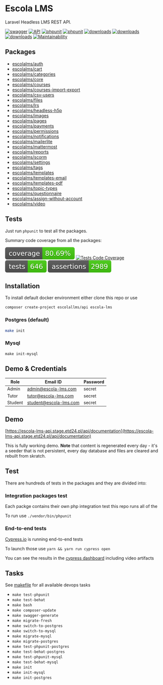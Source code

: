 # Escola LMS

Laravel Headless LMS REST API.

[![swagger](https://img.shields.io/badge/documentation-swagger-green)](https://escola-lms-api.stage.etd24.pl/api/documentation)
[![API](https://img.shields.io/endpoint?url=https://dashboard.cypress.io/badge/simple/kmx5cw&style=flat&logo=cypress)](https://dashboard.cypress.io/projects/kmx5cw/runs)
[![phpunit](https://github.com/EscolaLMS/API/actions/workflows/phpunit-tests.yml/badge.svg)](https://github.com/EscolaLMS/API/actions/workflows/phpunit-tests.yml)
[![phpunit](https://github.com/EscolaLMS/API/actions/workflows/cypress.yml/badge.svg)](https://github.com/EscolaLMS/API/actions/workflows/cypress.yml)
[![downloads](https://img.shields.io/packagist/dt/escolalms/api)](https://packagist.org/packages/escolalms/api)
[![downloads](https://img.shields.io/packagist/v/escolalms/api)](https://packagist.org/packages/escolalms/api)
[![downloads](https://img.shields.io/packagist/l/escolalms/api)](https://packagist.org/packages/escolalms/api)
[![Maintainability](https://api.codeclimate.com/v1/badges/68b4fbde49bcd465e482/maintainability)](https://codeclimate.com/github/EscolaLMS/API/maintainability)

## Packages

- [escolalms/auth](https://packagist.org/packages/escolalms/auth)
- [escolalms/cart](https://packagist.org/packages/escolalms/cart)
- [escolalms/categories](https://packagist.org/packages/escolalms/categories)
- [escolalms/core](https://packagist.org/packages/escolalms/core)
- [escolalms/courses](https://packagist.org/packages/escolalms/courses)
- [escolalms/courses-import-export](https://packagist.org/packages/escolalms/courses-import-export)
- [escolalms/csv-users](https://packagist.org/packages/escolalms/csv-users)
- [escolalms/files](https://packagist.org/packages/escolalms/files)
- [escolalms/lrs](https://packagist.org/packages/escolalms/lrs)
- [escolalms/headless-h5p](https://packagist.org/packages/escolalms/headless-h5p)
- [escolalms/images](https://packagist.org/packages/escolalms/images)
- [escolalms/pages](https://packagist.org/packages/escolalms/pages)
- [escolalms/payments](https://packagist.org/packages/escolalms/payments)
- [escolalms/permissions](https://packagist.org/packages/escolalms/permissions)
- [escolalms/notifications](https://packagist.org/packages/escolalms/notifications)
- [escolalms/mailerlite](https://packagist.org/packages/escolalms/mailerlite)
- [escolalms/mattermost](https://packagist.org/packages/escolalms/mattermost)
- [escolalms/reports](https://packagist.org/packages/escolalms/reports)
- [escolalms/scorm](https://packagist.org/packages/escolalms/scorm)
- [escolalms/settings](https://packagist.org/packages/escolalms/settings)
- [escolalms/tags](https://packagist.org/packages/escolalms/tags)
- [escolalms/templates](https://packagist.org/packages/escolalms/templates)
- [escolalms/templates-email](https://packagist.org/packages/escolalms/templates-email)
- [escolalms/templates-pdf](https://packagist.org/packages/escolalms/templates-pdf)
- [escolalms/topic-types](https://packagist.org/packages/topic-types/topic-types)
- [escolalms/questionnaire](https://packagist.org/packages/escolalms/questionnaire)
- [escolalms/assign-without-account](https://packagist.org/packages/escolalms/assign-without-account)
- [escolalms/video](https://packagist.org/packages/escolalms/video)

## Tests

Just run `phpunit` to test all the packages.

Summary code coverage from all the packages:

[![cc](https://raw.githubusercontent.com/EscolaLMS/API/develop/tests/cc-badge.svg)](https://github.com/EscolaLMS/API/actions/workflows/phpunit-cc.yml)
[![Tests Code Coverage](https://github.com/EscolaLMS/API/actions/workflows/phpunit-cc.yml/badge.svg)](https://github.com/EscolaLMS/API/actions/workflows/phpunit-cc.yml)
[![cc](https://raw.githubusercontent.com/EscolaLMS/API/develop/tests/cc-tests.svg)](https://github.com/EscolaLMS/API/actions/workflows/phpunit-cc.yml)
[![cc](https://raw.githubusercontent.com/EscolaLMS/API/develop/tests/cc-assertions.svg)](https://github.com/EscolaLMS/API/actions/workflows/phpunit-cc.yml)

## Installation

To install default docker environment either clone this repo or use

```bash
composer create-project escolallms/api escola-lms
```

### Postgres (default)

```sh
make init
```

### Mysql

```
make init-mysql
```

## Demo & Credentials

| Role    | Email ID               | Password |
| ------- | ---------------------- | -------- |
| Admin   | admin@escola-lms.com   | secret   |
| Tutor   | tutor@escola-lms.com   | secret   |
| Student | student@escola-lms.com | secret   |

## Demo

[https://escola-lms-api.stage.etd24.pl/api/documentation](https://escola-lms-api.stage.etd24.pl/api/documentation)

This is fully working demo. **Note** that content is regenerated every day - it's a seeder that is not persistent, every day database and files are cleared and rebuilt from skratch.

## Test

There are hundreds of tests in the packages and they are divided into:

### Integration packages test

Each packge contains their own php integration test this repo runs all of the

To run use `./vendor/bin/phpunit`

### End-to-end tests

[Cypress.io](https://docs.cypress.io/) is running end-to-end tests

To launch those use `yarn && yarn run cypress open`

You can see the results in the [cypress dashboard](https://dashboard.cypress.io/projects/kmx5cw/runs) including video artifacts

## Tasks

See [makefile](makefile) for all available devops tasks

- `make test-phpunit`
- `make test-behat`
- `make bash`
- `make composer-update`
- `make swagger-generate`
- `make migrate-fresh`
- `make switch-to-postgres`
- `make switch-to-mysql`
- `make migrate-mysql`
- `make migrate-postgres`
- `make test-phpunit-postgres`
- `make test-behat-postgres`
- `make test-phpunit-mysql`
- `make test-behat-mysql`
- `make init`
- `make init-mysql`
- `make init-postgres`
